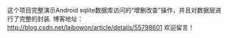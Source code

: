 这个项目完整演示Android sqlite数据库访问的“增删改查”操作，并且对数据层进行了完整的封装.
博客地址：http://blog.csdn.net/laibowon/article/details/55798601
欢迎留言！

